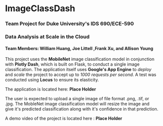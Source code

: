 # ImageClassDash

### Team Project for Duke University's IDS 690/ECE-590
### Data Analysis at Scale in the Cloud

#### Team Members: William Huang, Joe Littell ,Frank Xu, and Allison Young

This project uses the **MobileNet** image classification model in conjunction with **Plotly Dash**, which is built on Flask,
to conduct a single image classification. The application itself uses **Google's App Engine** to *deploy* 
and *scale* the project to accept up to *1000 requests per second.* A test was conducted using **Locus** to ensure 
its elasticity.

The application is located here: **Place Holder**

The user is expected to upload a single image of file format .png, .tif, or .jpg. The MobleNet image classification model
will resize the image and give it's predicted classification along with it's confidence in that prediction. 

A demo video of the project is located here : **Place Holder**
